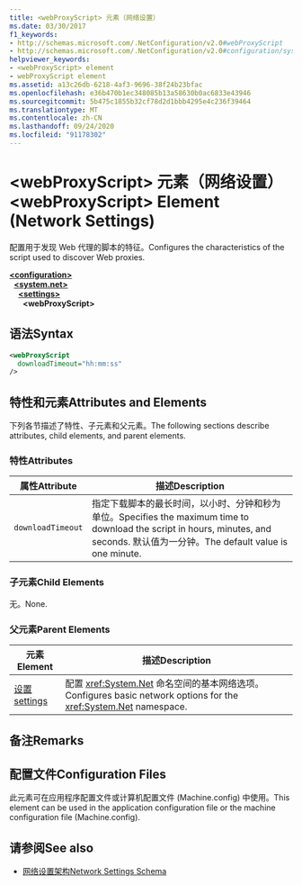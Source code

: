 ```yaml
---
title: <webProxyScript> 元素（网络设置）
ms.date: 03/30/2017
f1_keywords:
- http://schemas.microsoft.com/.NetConfiguration/v2.0#webProxyScript
- http://schemas.microsoft.com/.NetConfiguration/v2.0#configuration/system.net/settings/webProxyScript
helpviewer_keywords:
- <webProxyScript> element
- webProxyScript element
ms.assetid: a13c26db-6218-4af3-9696-38f24b23bfac
ms.openlocfilehash: e36b470b1ec348085b13a58630b0ac6833e43946
ms.sourcegitcommit: 5b475c1855b32cf78d2d1bbb4295e4c236f39464
ms.translationtype: MT
ms.contentlocale: zh-CN
ms.lasthandoff: 09/24/2020
ms.locfileid: "91178302"
---
```

# <a name="webproxyscript-element-network-settings"></a><span data-ttu-id="e9204-102">\<webProxyScript> 元素（网络设置）</span><span class="sxs-lookup"><span data-stu-id="e9204-102">\<webProxyScript> Element (Network Settings)</span></span>

<span data-ttu-id="e9204-103">配置用于发现 Web 代理的脚本的特征。</span><span class="sxs-lookup"><span data-stu-id="e9204-103">Configures the characteristics of the script used to discover Web proxies.</span></span>  

[**\<configuration>**](../configuration-element.md)\
&nbsp;&nbsp;[**\<system.net>**](system-net-element-network-settings.md)\
&nbsp;&nbsp;&nbsp;&nbsp;[**\<settings>**](settings-element-network-settings.md)\
&nbsp;&nbsp;&nbsp;&nbsp;&nbsp;&nbsp;**\<webProxyScript>**

## <a name="syntax"></a><span data-ttu-id="e9204-104">语法</span><span class="sxs-lookup"><span data-stu-id="e9204-104">Syntax</span></span>  
  
```xml  
<webProxyScript  
  downloadTimeout="hh:mm:ss"  
/>  
```  
  
## <a name="attributes-and-elements"></a><span data-ttu-id="e9204-105">特性和元素</span><span class="sxs-lookup"><span data-stu-id="e9204-105">Attributes and Elements</span></span>  

 <span data-ttu-id="e9204-106">下列各节描述了特性、子元素和父元素。</span><span class="sxs-lookup"><span data-stu-id="e9204-106">The following sections describe attributes, child elements, and parent elements.</span></span>  
  
### <a name="attributes"></a><span data-ttu-id="e9204-107">特性</span><span class="sxs-lookup"><span data-stu-id="e9204-107">Attributes</span></span>  
  
|<span data-ttu-id="e9204-108">属性</span><span class="sxs-lookup"><span data-stu-id="e9204-108">Attribute</span></span>|<span data-ttu-id="e9204-109">描述</span><span class="sxs-lookup"><span data-stu-id="e9204-109">Description</span></span>|  
|---------------|-----------------|  
|`downloadTimeout`|<span data-ttu-id="e9204-110">指定下载脚本的最长时间，以小时、分钟和秒为单位。</span><span class="sxs-lookup"><span data-stu-id="e9204-110">Specifies the maximum time to download the script in hours, minutes, and seconds.</span></span> <span data-ttu-id="e9204-111">默认值为一分钟。</span><span class="sxs-lookup"><span data-stu-id="e9204-111">The default value is one minute.</span></span>|  
  
### <a name="child-elements"></a><span data-ttu-id="e9204-112">子元素</span><span class="sxs-lookup"><span data-stu-id="e9204-112">Child Elements</span></span>  

 <span data-ttu-id="e9204-113">无。</span><span class="sxs-lookup"><span data-stu-id="e9204-113">None.</span></span>  
  
### <a name="parent-elements"></a><span data-ttu-id="e9204-114">父元素</span><span class="sxs-lookup"><span data-stu-id="e9204-114">Parent Elements</span></span>  
  
|<span data-ttu-id="e9204-115">元素</span><span class="sxs-lookup"><span data-stu-id="e9204-115">Element</span></span>|<span data-ttu-id="e9204-116">描述</span><span class="sxs-lookup"><span data-stu-id="e9204-116">Description</span></span>|  
|-------------|-----------------|  
|[<span data-ttu-id="e9204-117">设置</span><span class="sxs-lookup"><span data-stu-id="e9204-117">settings</span></span>](settings-element-network-settings.md)|<span data-ttu-id="e9204-118">配置 <xref:System.Net> 命名空间的基本网络选项。</span><span class="sxs-lookup"><span data-stu-id="e9204-118">Configures basic network options for the <xref:System.Net> namespace.</span></span>|  
  
## <a name="remarks"></a><span data-ttu-id="e9204-119">备注</span><span class="sxs-lookup"><span data-stu-id="e9204-119">Remarks</span></span>  
  
## <a name="configuration-files"></a><span data-ttu-id="e9204-120">配置文件</span><span class="sxs-lookup"><span data-stu-id="e9204-120">Configuration Files</span></span>  

 <span data-ttu-id="e9204-121">此元素可在应用程序配置文件或计算机配置文件 (Machine.config) 中使用。</span><span class="sxs-lookup"><span data-stu-id="e9204-121">This element can be used in the application configuration file or the machine configuration file (Machine.config).</span></span>  
  
## <a name="see-also"></a><span data-ttu-id="e9204-122">请参阅</span><span class="sxs-lookup"><span data-stu-id="e9204-122">See also</span></span>

- [<span data-ttu-id="e9204-123">网络设置架构</span><span class="sxs-lookup"><span data-stu-id="e9204-123">Network Settings Schema</span></span>](index.md)

